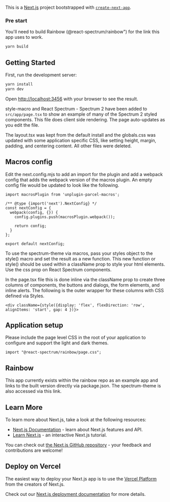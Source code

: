 This is a [Next.js](https://nextjs.org/) project bootstrapped with [`create-next-app`](https://github.com/vercel/next.js/tree/canary/packages/create-next-app).

### Pre start


You'll need to build Rainbow (@react-spectrum/rainbow") for the link this app uses to work.

```bash
yarn build
```

## Getting Started

First, run the development server:

```bash
yarn install
yarn dev
```

Open [http://localhost:3456](http://localhost:3456) with your browser to see the result.

style-macro and React Spectrum - Spectrum 2 have been added to `src/app/page.tsx` to show an example of many of the Spectrum 2 styled components. This file does client side rendering. The page auto-updates as you edit the file. 

The layout.tsx was kept from the default install and the globals.css was updated with some application specific CSS, like setting height, margin, padding, and centering content. All other files were deleted.

## Macros config

Edit the next.config.mjs to add an import for the plugin and add a webpack config that adds the webpack version of the macros plugin. An empty config file would be updated to look like the following.

```
import macrosPlugin from 'unplugin-parcel-macros';

/** @type {import('next').NextConfig} */
const nextConfig = {
  webpack(config, {}) {
    config.plugins.push(macrosPlugin.webpack());

    return config;
  }
};

export default nextConfig;
```

To use the spectrum-theme via macros, pass your styles object to the style() macro and set the result as a new function. This new function or style() should be used within a className prop to style your html elements. Use the css prop on React Spectrum components.

In the page.tsx file this is done inline via the className prop to create three columns of components, the buttons and dialogs, the form elements, and inline alerts. The following is the outer wrapper for these columns with CSS defined via Styles.

```
<div className={style({display: 'flex', flexDirection: 'row', alignItems: 'start', gap: 4 })}>
```

## Application setup

Please include the page level CSS in the root of your application to configure and support the light and dark themes.

```
import "@react-spectrum/rainbow/page.css";
```

## Rainbow

This app currently exists within the rainbow repo as an example app and links to the built version directly via package.json. The spectrum-theme is also accessed via this link.

## Learn More

To learn more about Next.js, take a look at the following resources:

- [Next.js Documentation](https://nextjs.org/docs) - learn about Next.js features and API.
- [Learn Next.js](https://nextjs.org/learn) - an interactive Next.js tutorial.

You can check out [the Next.js GitHub repository](https://github.com/vercel/next.js/) - your feedback and contributions are welcome!

## Deploy on Vercel

The easiest way to deploy your Next.js app is to use the [Vercel Platform](https://vercel.com/new?utm_medium=default-template&filter=next.js&utm_source=create-next-app&utm_campaign=create-next-app-readme) from the creators of Next.js.

Check out our [Next.js deployment documentation](https://nextjs.org/docs/deployment) for more details.
